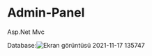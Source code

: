 # Admin-Panel
Asp.Net Mvc






Database:![Ekran görüntüsü 2021-11-17 135747](https://user-images.githubusercontent.com/84273839/142189870-dc4f6592-e906-4040-a7e4-73d1f3413b1f.png)

